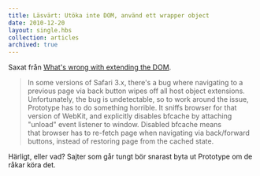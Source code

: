 ```yaml
---
title: Läsvärt: Utöka inte DOM, använd ett wrapper object
date: 2010-12-20
layout: single.hbs
collection: articles
archived: true
---
```

Saxat från [What's wrong with extending the
DOM](http://perfectionkills.com/whats-wrong-with-extending-the-dom/).

> In some versions of Safari 3.x, there's a bug where navigating to a
> previous page via back button wipes off all host object extensions.
> Unfortunately, the bug is undetectable, so to work around the issue,
> Prototype has to do something horrible. It sniffs browser for that
> version of WebKit, and explicitly disables bfcache by attaching
> "unload" event listener to window. Disabled bfcache means that browser
> has to re-fetch page when navigating via back/forward buttons, instead
> of restoring page from the cached state.

<div>

Härligt, eller vad? Sajter som går tungt bör snarast byta ut Prototype
om de råkar köra det.

</div>